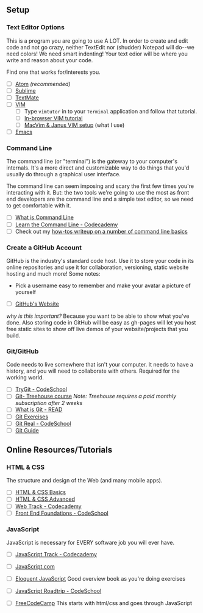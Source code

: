 ## Setup

### Text Editor Options
This is a program you are going to use A LOT. In order to create and edit code and not go crazy, neither TextEdit nor (shudder) Notepad will do--we need colors! We need smart indenting! Your text edior will be where you write and reason about your code. 

Find one that works for/interests you. 
- [ ] [Atom](https://atom.io) _(recommended)_
- [ ] [Sublime](http://www.sublimetext.com)
- [ ] [TextMate](https://macromates.com/download)
- [ ] [VIM](http://en.wikipedia.org/wiki/Vim_%28text_editor%29)
  - [ ] Type `vimtutor` in to your `Terminal` application and follow that tutorial.
  - [ ] [In-browser VIM tutorial](http://www.openvim.com)
  - [ ] [MacVim & Janus VIM setup](https://github.com/carlhuda/janus) (what I use)
- [ ] [Emacs](http://emacsformacosx.com)

### Command Line
The command line (or "terminal") is the gateway to your computer's internals. It's a more direct and customizable way to do things that you'd usually do through a graphical user interface.

The command line can seem imposing and scary the first few times you're interacting with it. But: the two tools we're going to use the most as front end developers are the command line and a simple text editor, so we need to get comfortable with it.
- [ ] [What is Command Line](http://skillcrush.com/2012/12/03/command-line-2/)
- [ ] [Learn the Command Line - Codecademy](https://www.codecademy.com/courses/learn-the-command-line) 
- [ ] Check out my [how-tos writeup on a number of command line basics](../how-tos/bash_basics.md) 

### Create a GitHub Account
GitHub is the industry's standard code host. Use it to store your code in its online repositories and use it for collaboration, versioning, static website hosting and much more! Some notes:
* Pick a username easy to remember and make your avatar a picture of yourself 

- [ ] [GitHub's Website](https://github.com)

_why is this important?_  Because you want to be able to show what you've done. Also storing code in GitHub will be easy as gh-pages will let you host free static sites to show off live demos of your website/projects that you build. 

### Git/GitHub
Code needs to live somewhere that isn't your computer. It needs to have a history, and you will need to collaborate with others. Required for the working world.
- [ ] [TryGit - CodeSchool](https://www.codeschool.com/courses/try-git) 
- [ ] [Git- Treehouse course](https://teamtreehouse.com/library/git-basics) _Note: Treehouse requires a paid monthly subscription after 2 weeks_
- [ ] [What is Git - READ](http://git-scm.com/book/en/v2/Getting-Started-Git-Basics)
- [ ] [Git Exercises](https://try.github.io/levels/1/challenges/1)
- [ ] [Git Real - CodeSchool](https://www.codeschool.com/courses/git-real) 
- [ ] [Git Guide](http://rogerdudler.github.io/git-guide) 

## Online Resources/Tutorials

### HTML & CSS
The structure and design of the Web (and many mobile apps).
- [ ] [HTML & CSS Basics](http://learn.shayhowe.com/html-css/)
- [ ] [HTML & CSS Advanced](http://learn.shayhowe.com/advanced-html-css/)
- [ ] [Web Track - Codecademy](http://www.codecademy.com/tracks/web)
- [ ] [Front End Foundations - CodeSchool](https://www.codeschool.com/courses/front-end-foundations) 

### JavaScript
JavaScript is necessary for EVERY software job you will ever have. 
- [ ] [JavaScript Track - Codecademy](http://www.codecademy.com/tracks/javascript) 
- [ ] [JavaScript.com](http://www.javascript.com)
- [ ] [Eloquent JavaScript](http://eloquentjavascript.net/) Good overview book as you're doing exercises
- [ ] [JavaScript Roadtrip - CodeSchool](http://javascript-roadtrip.codeschool.com)
- [ ] [FreeCodeCamp](http://www.freecodecamp.com) This starts with html/css and goes through JavaScript


